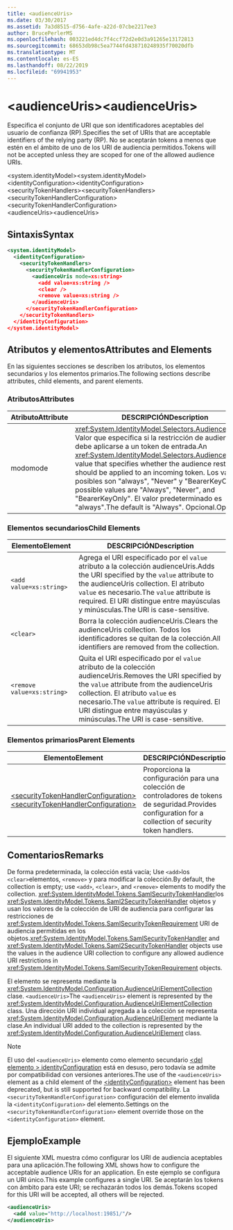 ```yaml
---
title: <audienceUris>
ms.date: 03/30/2017
ms.assetid: 7a3d8515-d756-4afe-a22d-07cbe2217ee3
author: BrucePerlerMS
ms.openlocfilehash: 003221ed4dc7f4ccf72d2e0d3a91265e13172813
ms.sourcegitcommit: 68653db98c5ea7744fd438710248935f70020dfb
ms.translationtype: MT
ms.contentlocale: es-ES
ms.lasthandoff: 08/22/2019
ms.locfileid: "69941953"
---
```

# <a name="audienceuris"></a><span data-ttu-id="b8cb1-101">\<audienceUris></span><span class="sxs-lookup"><span data-stu-id="b8cb1-101">\<audienceUris></span></span>
<span data-ttu-id="b8cb1-102">Especifica el conjunto de URI que son identificadores aceptables del usuario de confianza (RP).</span><span class="sxs-lookup"><span data-stu-id="b8cb1-102">Specifies the set of URIs that are acceptable identifiers of the relying party (RP).</span></span> <span data-ttu-id="b8cb1-103">No se aceptarán tokens a menos que estén en el ámbito de uno de los URI de audiencia permitidos.</span><span class="sxs-lookup"><span data-stu-id="b8cb1-103">Tokens will not be accepted unless they are scoped for one of the allowed audience URIs.</span></span>  
  
 <span data-ttu-id="b8cb1-104">\<system.identityModel></span><span class="sxs-lookup"><span data-stu-id="b8cb1-104">\<system.identityModel></span></span>  
<span data-ttu-id="b8cb1-105">\<identityConfiguration></span><span class="sxs-lookup"><span data-stu-id="b8cb1-105">\<identityConfiguration></span></span>  
<span data-ttu-id="b8cb1-106">\<securityTokenHandlers></span><span class="sxs-lookup"><span data-stu-id="b8cb1-106">\<securityTokenHandlers></span></span>  
<span data-ttu-id="b8cb1-107">\<securityTokenHandlerConfiguration></span><span class="sxs-lookup"><span data-stu-id="b8cb1-107">\<securityTokenHandlerConfiguration></span></span>  
<span data-ttu-id="b8cb1-108">\<audienceUris></span><span class="sxs-lookup"><span data-stu-id="b8cb1-108">\<audienceUris></span></span>  
  
## <a name="syntax"></a><span data-ttu-id="b8cb1-109">Sintaxis</span><span class="sxs-lookup"><span data-stu-id="b8cb1-109">Syntax</span></span>  
  
```xml  
<system.identityModel>  
  <identityConfiguration>  
    <securityTokenHandlers>  
      <securityTokenHandlerConfiguration>  
        <audienceUris mode=xs:string>  
          <add value=xs:string />  
          <clear />  
          <remove value=xs:string />  
        </audienceUris>  
      </securityTokenHandlerConfiguration>  
    </securityTokenHandlers>  
  </identityConfiguration>  
</system.identityModel>  
```  
  
## <a name="attributes-and-elements"></a><span data-ttu-id="b8cb1-110">Atributos y elementos</span><span class="sxs-lookup"><span data-stu-id="b8cb1-110">Attributes and Elements</span></span>  
 <span data-ttu-id="b8cb1-111">En las siguientes secciones se describen los atributos, los elementos secundarios y los elementos primarios.</span><span class="sxs-lookup"><span data-stu-id="b8cb1-111">The following sections describe attributes, child elements, and parent elements.</span></span>  
  
### <a name="attributes"></a><span data-ttu-id="b8cb1-112">Atributos</span><span class="sxs-lookup"><span data-stu-id="b8cb1-112">Attributes</span></span>  
  
|<span data-ttu-id="b8cb1-113">Atributo</span><span class="sxs-lookup"><span data-stu-id="b8cb1-113">Attribute</span></span>|<span data-ttu-id="b8cb1-114">DESCRIPCIÓN</span><span class="sxs-lookup"><span data-stu-id="b8cb1-114">Description</span></span>|  
|---------------|-----------------|  
|<span data-ttu-id="b8cb1-115">modo</span><span class="sxs-lookup"><span data-stu-id="b8cb1-115">mode</span></span>|<span data-ttu-id="b8cb1-116"><xref:System.IdentityModel.Selectors.AudienceUriMode> Valor que especifica si la restricción de audiencia debe aplicarse a un token de entrada.</span><span class="sxs-lookup"><span data-stu-id="b8cb1-116">An <xref:System.IdentityModel.Selectors.AudienceUriMode> value that specifies whether the audience restriction should be applied to an incoming token.</span></span> <span data-ttu-id="b8cb1-117">Los valores posibles son "always", "Never" y "BearerKeyOnly".</span><span class="sxs-lookup"><span data-stu-id="b8cb1-117">The possible values are "Always", "Never", and "BearerKeyOnly".</span></span> <span data-ttu-id="b8cb1-118">El valor predeterminado es "always".</span><span class="sxs-lookup"><span data-stu-id="b8cb1-118">The default is "Always".</span></span> <span data-ttu-id="b8cb1-119">Opcional.</span><span class="sxs-lookup"><span data-stu-id="b8cb1-119">Optional.</span></span>|  
  
### <a name="child-elements"></a><span data-ttu-id="b8cb1-120">Elementos secundarios</span><span class="sxs-lookup"><span data-stu-id="b8cb1-120">Child Elements</span></span>  
  
|<span data-ttu-id="b8cb1-121">Elemento</span><span class="sxs-lookup"><span data-stu-id="b8cb1-121">Element</span></span>|<span data-ttu-id="b8cb1-122">DESCRIPCIÓN</span><span class="sxs-lookup"><span data-stu-id="b8cb1-122">Description</span></span>|  
|-------------|-----------------|  
|`<add value=xs:string>`|<span data-ttu-id="b8cb1-123">Agrega el URI especificado por el `value` atributo a la colección audienceUris.</span><span class="sxs-lookup"><span data-stu-id="b8cb1-123">Adds the URI specified by the `value` attribute to the audienceUris collection.</span></span> <span data-ttu-id="b8cb1-124">El atributo `value` es necesario.</span><span class="sxs-lookup"><span data-stu-id="b8cb1-124">The `value` attribute is required.</span></span> <span data-ttu-id="b8cb1-125">El URI distingue entre mayúsculas y minúsculas.</span><span class="sxs-lookup"><span data-stu-id="b8cb1-125">The URI is case-sensitive.</span></span>|  
|`<clear>`|<span data-ttu-id="b8cb1-126">Borra la colección audienceUris.</span><span class="sxs-lookup"><span data-stu-id="b8cb1-126">Clears the audienceUris collection.</span></span> <span data-ttu-id="b8cb1-127">Todos los identificadores se quitan de la colección.</span><span class="sxs-lookup"><span data-stu-id="b8cb1-127">All identifiers are removed from the collection.</span></span>|  
|`<remove value=xs:string>`|<span data-ttu-id="b8cb1-128">Quita el URI especificado por el `value` atributo de la colección audienceUris.</span><span class="sxs-lookup"><span data-stu-id="b8cb1-128">Removes the URI specified by the `value` attribute from the audienceUris collection.</span></span> <span data-ttu-id="b8cb1-129">El atributo `value` es necesario.</span><span class="sxs-lookup"><span data-stu-id="b8cb1-129">The `value` attribute is required.</span></span> <span data-ttu-id="b8cb1-130">El URI distingue entre mayúsculas y minúsculas.</span><span class="sxs-lookup"><span data-stu-id="b8cb1-130">The URI is case-sensitive.</span></span>|  
  
### <a name="parent-elements"></a><span data-ttu-id="b8cb1-131">Elementos primarios</span><span class="sxs-lookup"><span data-stu-id="b8cb1-131">Parent Elements</span></span>  
  
|<span data-ttu-id="b8cb1-132">Elemento</span><span class="sxs-lookup"><span data-stu-id="b8cb1-132">Element</span></span>|<span data-ttu-id="b8cb1-133">DESCRIPCIÓN</span><span class="sxs-lookup"><span data-stu-id="b8cb1-133">Description</span></span>|  
|-------------|-----------------|  
|[<span data-ttu-id="b8cb1-134">\<securityTokenHandlerConfiguration></span><span class="sxs-lookup"><span data-stu-id="b8cb1-134">\<securityTokenHandlerConfiguration></span></span>](securitytokenhandlerconfiguration.md)|<span data-ttu-id="b8cb1-135">Proporciona la configuración para una colección de controladores de tokens de seguridad.</span><span class="sxs-lookup"><span data-stu-id="b8cb1-135">Provides configuration for a collection of security token handlers.</span></span>|  
  
## <a name="remarks"></a><span data-ttu-id="b8cb1-136">Comentarios</span><span class="sxs-lookup"><span data-stu-id="b8cb1-136">Remarks</span></span>  
 <span data-ttu-id="b8cb1-137">De forma predeterminada, la colección está vacía; Use `<add>`los `<clear>`elementos, `<remove>` y para modificar la colección.</span><span class="sxs-lookup"><span data-stu-id="b8cb1-137">By default, the collection is empty; use `<add>`, `<clear>`, and `<remove>` elements to modify the collection.</span></span> <span data-ttu-id="b8cb1-138"><xref:System.IdentityModel.Tokens.SamlSecurityTokenHandler>los <xref:System.IdentityModel.Tokens.Saml2SecurityTokenHandler> objetos y usan los valores de la colección de URI de audiencia para configurar las restricciones de <xref:System.IdentityModel.Tokens.SamlSecurityTokenRequirement> URI de audiencia permitidas en los objetos.</span><span class="sxs-lookup"><span data-stu-id="b8cb1-138"><xref:System.IdentityModel.Tokens.SamlSecurityTokenHandler> and <xref:System.IdentityModel.Tokens.Saml2SecurityTokenHandler> objects use the values in the audience URI collection to configure any allowed audience URI restrictions in <xref:System.IdentityModel.Tokens.SamlSecurityTokenRequirement> objects.</span></span>  
  
 <span data-ttu-id="b8cb1-139">El elemento se representa mediante la <xref:System.IdentityModel.Configuration.AudienceUriElementCollection> clase. `<audienceUris>`</span><span class="sxs-lookup"><span data-stu-id="b8cb1-139">The `<audienceUris>` element is represented by the <xref:System.IdentityModel.Configuration.AudienceUriElementCollection> class.</span></span> <span data-ttu-id="b8cb1-140">Una dirección URI individual agregada a la colección se representa <xref:System.IdentityModel.Configuration.AudienceUriElement> mediante la clase.</span><span class="sxs-lookup"><span data-stu-id="b8cb1-140">An individual URI added to the collection is represented by the <xref:System.IdentityModel.Configuration.AudienceUriElement> class.</span></span>  
  
> [!NOTE]
> <span data-ttu-id="b8cb1-141">El uso del `<audienceUris>` elemento como elemento secundario [ \<del elemento > identityConfiguration](identityconfiguration.md) está en desuso, pero todavía se admite por compatibilidad con versiones anteriores.</span><span class="sxs-lookup"><span data-stu-id="b8cb1-141">The use of the `<audienceUris>` element as a child element of the [\<identityConfiguration>](identityconfiguration.md) element has been deprecated, but is still supported for backward compatibility.</span></span> <span data-ttu-id="b8cb1-142">La `<securityTokenHandlerConfiguration>` configuración del elemento invalida la `<identityConfiguration>` del elemento.</span><span class="sxs-lookup"><span data-stu-id="b8cb1-142">Settings on the `<securityTokenHandlerConfiguration>` element override those on the `<identityConfiguration>` element.</span></span>  
  
## <a name="example"></a><span data-ttu-id="b8cb1-143">Ejemplo</span><span class="sxs-lookup"><span data-stu-id="b8cb1-143">Example</span></span>  
 <span data-ttu-id="b8cb1-144">El siguiente XML muestra cómo configurar los URI de audiencia aceptables para una aplicación.</span><span class="sxs-lookup"><span data-stu-id="b8cb1-144">The following XML shows how to configure the acceptable audience URIs for an application.</span></span> <span data-ttu-id="b8cb1-145">En este ejemplo se configura un URI único.</span><span class="sxs-lookup"><span data-stu-id="b8cb1-145">This example configures a single URI.</span></span> <span data-ttu-id="b8cb1-146">Se aceptarán los tokens con ámbito para este URI; se rechazarán todos los demás.</span><span class="sxs-lookup"><span data-stu-id="b8cb1-146">Tokens scoped for this URI will be accepted, all others will be rejected.</span></span>  
  
```xml  
<audienceUris>  
  <add value="http://localhost:19851/"/>  
</audienceUris>  
```

